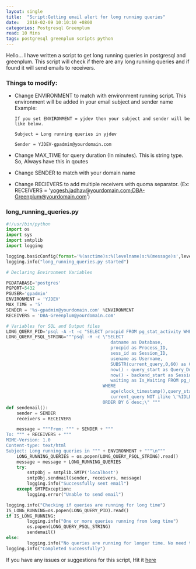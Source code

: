 ```yaml
---
layout: single
title:  "Script:Getting email alert for long running queries"
date:   2018-02-09 10:10:10 +0800
categories: Postgresql Greenplum
read: 10 Mins
tags: postgresql greenplum scripts python
---
```


Hello... I have written a script to get long running queries in postgresql and greenplum. This script will check if there are any long running queries and if found it will send emails to receivers.

### Things to modify:

  - Change ENVIRONMENT to match with environment running script. This environment will be added in your email subject and sender name
      Example:

        If you set ENVIRONMENT = yjdev then your subject and sender will be like below.

        Subject = Long running queries in yjdev

        Sender = YJDEV-gpadmin@yourdomain.com
  - Change MAX_TIME for query duration (In minutes). This is string type. So, Always have this in qoutes
  - Change SENDER to match with your domain name
  - Change RECIEVERS to add multiple receivers with quoma separator. (Ex: RECEIVERS = 'yogesh.jadhav@yourdomain.com;DBA-Greenplum@yourdomain.com')

### long_running_queries.py

```python
#!/usr/bin/python
import os
import sys
import smtplib
import logging

logging.basicConfig(format='%(asctime)s:%(levelname)s:%(message)s',level=logging.DEBUG)
logging.info("long_running_queries.py started")

# Declaring Environment Variables

PGDATABASE='postgres'
PGPORT=5432
PGUSER='gpadmin'
ENVIRONMENT = 'YJDEV'
MAX_TIME = '5'
SENDER = '%s-gpadmin@yourdomain.com' %ENVIRONMENT
RECEIVERS = 'DBA-Greenplum@yourdomain.com'

# Variables for SQL and Output files
LONG_QUERY_PID='psql -A -t -c "SELECT procpid FROM pg_stat_activity WHERE age(clock_timestamp(),query_start) > interval ' + '\'%s minutes\'' %MAX_TIME + ' AND current_query NOT ilike \'%IDLE%\'"'
LONG_QUERY_PSQL_STRING="""psql -H -c \"SELECT
                                        datname as Database,
                                        procpid as Process_ID,
                                        sess_id as Session_ID,
                                        usename as Username,
                                        SUBSTR(current_query,0,60) as Current_Query,
                                        now() - query_start as Query_Duration,
                                        now() - backend_start as Session_Duration,
                                        waiting as Is_Waiting FROM pg_stat_activity
                                     WHERE
                                        age(clock_timestamp(),query_start) > interval """ + '\'%s minutes\'' %MAX_TIME + """ AND
                                        current_query NOT ilike \'%IDLE%\'
                                     ORDER BY 6 desc;\" """
def sendemail():
    sender = SENDER
    receivers = RECEIVERS

    message = """From: """ + SENDER + """
To: """ + RECEIVERS + """
MIME-Version: 1.0
Content-type: text/html
Subject: Long running queries in """ + ENVIRONMENT + """\n"""
    LONG_RUNNING_QUERIES = os.popen(LONG_QUERY_PSQL_STRING).read()
    message = message + LONG_RUNNING_QUERIES
    try:
        smtpObj = smtplib.SMTP('localhost')
        smtpObj.sendmail(sender, receivers, message)
        logging.info("Successfully sent email")
    except SMTPException:
        logging.error("Unable to send email")

logging.info("Checking if queries are running for long time")
IS_LONG_RUNNING=os.popen(LONG_QUERY_PID).read()
if IS_LONG_RUNNING:
        logging.info("One or more queries running from long time")
        os.popen(LONG_QUERY_PSQL_STRING)
        sendemail()
else:
        logging.info("No queries are running for longer time. No need to send email")
logging.info("Completed Successfully")
```

If you have any issues or suggestions for this script, Hit it [here](https://github.com/pgyogesh/greenplum_dba/issues/new?title=Issue%20long%20running%20queries%20script:)

